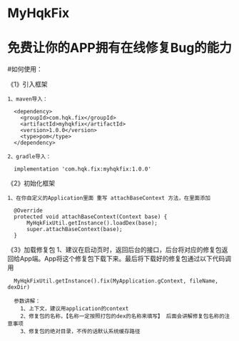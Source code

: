 # MyHqkFix
# 免费让你的APP拥有在线修复Bug的能力

#如何使用：

 《1》引入框架
 
    1、maven导入：
    
      <dependency>
        <groupId>com.hqk.fix</groupId>
        <artifactId>myhqkfix</artifactId>
        <version>1.0.0</version>
        <type>pom</type>
      </dependency>
      
    2、gradle导入：
    
      implementation 'com.hqk.fix:myhqkfix:1.0.0'
      
  《2》初始化框架
 
    1、在你自定义的Application里面 重写 attachBaseContext 方法，在里面添加
     
      @Override
      protected void attachBaseContext(Context base) {
          MyHqkFixUtil.getInstance().loadDex(base);
          super.attachBaseContext(base);
      }
      
  《3》加载修复包
    1、建议在启动页时，返回后台的接口，后台将对应的修复包返回给App端。App将这个修复包下载下来。最后将下载好的修复包通过以下代码调用
    
      MyHqkFixUtil.getInstance().fix(MyApplication.gContext, fileName, dexDir)      
      
      参数讲解：
        1、上下文，建议用application的context
        2、修复包的名称，【名称一定按照打包的dex的名称来填写】 后面会讲解修复包名称的注意事项
        3、修复包的绝对目录，不传的话默认系统缓存路径

      

